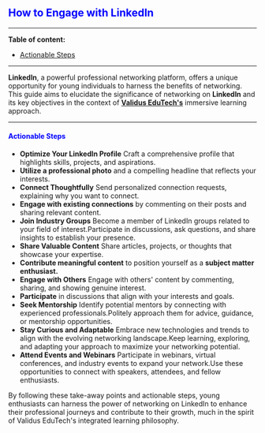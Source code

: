 ## <span style="color:blue">How to Engage with LinkedIn</span>
---



**Table of content:**

- [Actionable Steps](#item-four)
    

---

 
 

 

**LinkedIn**, a powerful professional networking platform, offers a unique opportunity for young individuals to harness the benefits of networking. This guide aims to elucidate the significance of networking on **LinkedIn** and its key objectives in the context of **[Validus EduTech's](https://www.validusedutech.com)** immersive learning approach.

---
<a id="item-four"></a>
#### <span style="color:blue">Actionable Steps</span>

* **Optimize Your LinkedIn Profile** Craft a comprehensive profile that highlights skills, projects, and aspirations.
* **Utilize a professional photo** and a compelling headline that reflects your interests.
* **Connect Thoughtfully** Send personalized connection requests, explaining why you want to connect.
* **Engage with existing connections** by commenting on their posts and sharing relevant content.
* **Join Industry Groups** Become a member of LinkedIn groups related to your field of interest.Participate in discussions, ask questions, and share insights to establish your presence.
* **Share Valuable Content** Share articles, projects, or thoughts that showcase your expertise.
* **Contribute meaningful content** to position yourself as a **subject matter enthusiast.**
* **Engage with Others** Engage with others' content by commenting, sharing, and showing genuine interest.
* **Participate** in discussions that align with your interests and goals.
* **Seek Mentorship** Identify potential mentors by connecting with experienced professionals.Politely approach them for advice, guidance, or mentorship opportunities.
* **Stay Curious and Adaptable** Embrace new technologies and trends to align with the evolving networking landscape.Keep learning, exploring, and adapting your approach to maximize your networking potential.
* **Attend Events and Webinars** Participate in webinars, virtual conferences, and industry events to expand your network.Use these opportunities to connect with speakers, attendees, and fellow enthusiasts.


By following these take-away points and actionable steps, young enthusiasts can harness the power of networking on LinkedIn to enhance their professional journeys and contribute to their growth, much in the spirit of Validus EduTech's integrated learning philosophy.



























































